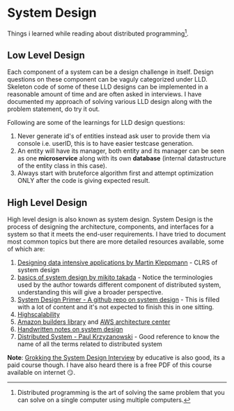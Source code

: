 # System Design

Things i learned while reading about distributed programming[^1].

## Low Level Design

Each component of a system can be a design challenge in itself. Design questions on these component can be vaguly categorized under LLD. Skeleton code of some of these LLD designs can be implemented in a reasonable amount of time and are often asked in interviews. I have documented my approach of solving various LLD design along with the problem statement, do try it out.

Following are some of the learnings for LLD design questions:

1. Never generate id's of entities instead ask user to provide them via console i.e. userID, this is to have easier testcase generation.
2. An entity will have its manager, both entity and its manager can be seen as one **microservice** along with its own **database** (internal datastructure of the entity class in this case).
3. Always start with bruteforce algorithm first and attempt optimization ONLY after the code is giving expected result.

## High Level Design

High level design is also known as system design. System Design is the process of designing the architecture, components, and interfaces for a system so that it meets the end-user requirements. I have tried to document most common topics but there are more detailed resources available, some of which are:

1. [Designing data intensive applications by Martin Kleppmann](https://www.amazon.in/Designing-Data-Intensive-Applications-Reliable-Maintainable/dp/9352135245/ref=sr_1_2?adgrpid=58563655643&ext_vrnc=hi&gclid=Cj0KCQjwpcOTBhCZARIsAEAYLuUSfHwV3-7i3tvemw-oCjK8Of4E6Tv0Ug8f7EIFmMwTIZJGEspx3_YaArP2EALw_wcB&hvadid=294119043831&hvdev=c&hvlocphy=9061996&hvnetw=g&hvqmt=b&hvrand=17260569075925717915&hvtargid=kwd-340293264171&hydadcr=25367_1900683&keywords=data+intensive+application&qid=1651596791&sr=8-2) - CLRS of system design
2. [basics of system design by mikito takada](http://book.mixu.net/distsys/single-page.html) - Notice the terminologies used by the author towards different component of distributed system, understanding this will give a broader perspective.
3. [System Design Primer - A github repo on system design](https://github.com/donnemartin/system-design-primer) - This is filled with a lot of content and it's not expected to finish this in one sitting.
4. [Highscalability](http://highscalability.com/)
5. [Amazon builders library](https://aws.amazon.com/builders-library/?cards-body.sort-by=item.additionalFields.sortDate&cards-body.sort-order=desc&awsf.filter-content-category=*all&awsf.filter-content-type=*all&awsf.filter-content-level=*all) and [AWS architecture center](https://aws.amazon.com/architecture/?intClick=dev-center-2021_main)
6. [Handwritten notes on system design](https://github.com/gauxs/sysd/blob/master/resource/system_design_basics_handbook.pdf)
7. [Distributed System - Paul Krzyzanowski](https://people.cs.rutgers.edu/~pxk/417/notes/index.html) - Good reference to know the name of all the terms related to distributed system

**Note**: [Grokking the System Design Interview](https://www.educative.io/courses/grokking-the-system-design-interview) by educative is also good, its a paid course though. I have also heard there is a free PDF of this course available on internet :smirk:.

[^1]: Distributed programming is the art of solving the same problem that you can solve on a single computer using multiple computers.
